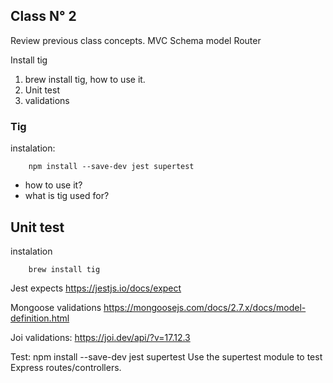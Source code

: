 ## Class N° 2
Review previous class concepts.
MVC
Schema model
Router

Install tig
1. brew install tig, how to use it.
2. Unit test
3. validations

### Tig
instalation:
```
    npm install --save-dev jest supertest
```
* how to use it?
* what is tig used for?

## Unit test
instalation
```
    brew install tig
```

Jest expects
https://jestjs.io/docs/expect

Mongoose validations
https://mongoosejs.com/docs/2.7.x/docs/model-definition.html

Joi validations:
https://joi.dev/api/?v=17.12.3

Test:
npm install --save-dev jest supertest
Use the supertest module to test Express routes/controllers.